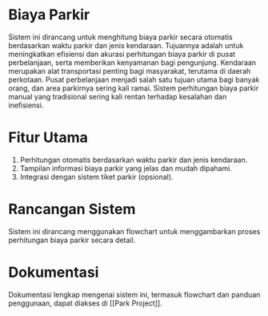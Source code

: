 # Biaya Parkir
Sistem ini dirancang untuk menghitung biaya parkir secara otomatis berdasarkan waktu parkir dan jenis kendaraan. Tujuannya adalah untuk meningkatkan efisiensi dan akurasi perhitungan biaya parkir di pusat perbelanjaan, serta memberikan kenyamanan bagi pengunjung. Kendaraan merupakan alat transportasi penting bagi masyarakat, terutama di daerah perkotaan. Pusat perbelanjaan menjadi salah satu tujuan utama bagi banyak orang, dan area parkirnya sering kali ramai. Sistem perhitungan biaya parkir manual yang tradisional sering kali rentan terhadap kesalahan dan inefisiensi.

# Fitur Utama
1. Perhitungan otomatis berdasarkan waktu parkir dan jenis kendaraan.
2. Tampilan informasi biaya parkir yang jelas dan mudah dipahami.
3. Integrasi dengan sistem tiket parkir (opsional).

# Rancangan Sistem
Sistem ini dirancang menggunakan flowchart untuk menggambarkan proses perhitungan biaya parkir secara detail.

# Dokumentasi
Dokumentasi lengkap mengenai sistem ini, termasuk flowchart dan panduan penggunaan, dapat diakses di [[Park Project]].

